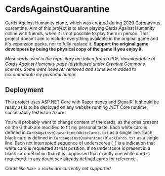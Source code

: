 # CardsAgainstQuarantine
Cards Against Humanity clone, which was created during 2020 Coronavirus quarantine. Aim of this project is to allow playing Cards 
Against Humanity online with friends, when it is not possible to play them in person. This project doesn't aim to include
everything available in the original game and it's expansion packs, nor to fully replace it. **Support the original game
developers by buing the physical copy of the game if you enjoy it.**

*Most cards used in the repository are taken from a PDF, downloadable at Cards Against Humanity page (distributed under
Creative Commons license). Some were however removed and some were added to accommodate my personal humor.*

## Deployment
This project uses ASP.NET Core with Razor pages and SignalR. It should be ready as is to be deployed on any website running 
.NET Core runtime, successfully tested on Azure.

You will probably want to change content of the cards, as the ones present on the Github are modified to fit my personal taste. 
Each white card is defined in `CardsAgainstQuarantine/WhiteCards.txt` as a single line. Each black card is defined in 
`CardsAgainstQuarantine/BlackCards.txt` as a single line. Each not interrupted sequence of underscores (`_`) is a indication that 
white card is requested at that position. If no underscore is present in a black card definition than it is suppossed that 
exactly one white card is requested. In any doubt see already defined cards for reference.

*Cards like `Make a Haiku` are currently not supported.*
